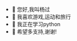 - 👋 您好,我叫杨过
- 👀 我喜欢游戏,运动和旅行
- 🌱 我正在学习python
- 💞️ 希望多支持,谢谢!

<!---
2uuuub/2uuuub is a ✨ special ✨ repository because its `README.md` (this file) appears on your GitHub profile.
You can click the Preview link to take a look at your changes.
--->
